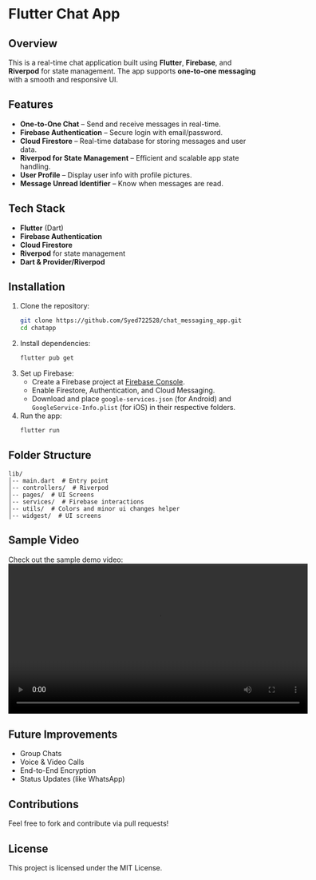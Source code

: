 # Flutter Chat App

## Overview
This is a real-time chat application built using **Flutter**, **Firebase**, and **Riverpod** for state management. The app supports **one-to-one messaging** with a smooth and responsive UI.

## Features
- **One-to-One Chat** – Send and receive messages in real-time.
- **Firebase Authentication** – Secure login with email/password.
- **Cloud Firestore** – Real-time database for storing messages and user data.
- **Riverpod for State Management** – Efficient and scalable app state handling.
- **User Profile** – Display user info with profile pictures.
- **Message Unread Identifier** – Know when messages are read.

## Tech Stack
- **Flutter** (Dart)
- **Firebase Authentication**
- **Cloud Firestore**
- **Riverpod** for state management
- **Dart & Provider/Riverpod**

## Installation
1. Clone the repository:
   ```sh
   git clone https://github.com/Syed722528/chat_messaging_app.git
   cd chatapp
   ```
2. Install dependencies:
   ```sh
   flutter pub get
   ```
3. Set up Firebase:
   - Create a Firebase project at [Firebase Console](https://console.firebase.google.com/).
   - Enable Firestore, Authentication, and Cloud Messaging.
   - Download and place `google-services.json` (for Android) and `GoogleService-Info.plist` (for iOS) in their respective folders.
4. Run the app:
   ```sh
   flutter run
   ```

## Folder Structure
```
lib/
│-- main.dart  # Entry point
│-- controllers/  # Riverpod
│-- pages/  # UI Screens
│-- services/  # Firebase interactions
│-- utils/  # Colors and minor ui changes helper
│-- widgest/  # UI screens
```

## Sample Video
Check out the sample demo video:
<video src="sample/chatapp.mp4" controls width="600"></video>
## Future Improvements
- Group Chats
- Voice & Video Calls
- End-to-End Encryption
- Status Updates (like WhatsApp)

## Contributions
Feel free to fork and contribute via pull requests!

## License
This project is licensed under the MIT License.

